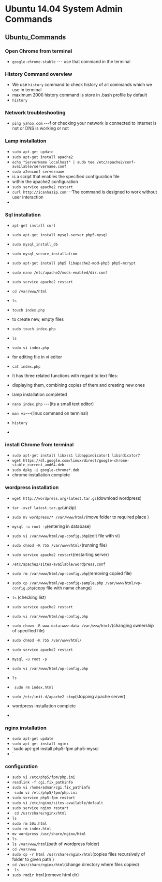 # Ubuntu 14.04 System Admin Commands


## Ubuntu_Commands

### Open Chrome from terminal 
* `google-chrome-stable` --- use that command in the terminal 


### History Command overview 
* We use `history` command to check history of all commands which we use in terminal
* maximum 2000 history command is store in .bash profile by default
* `history`

### Network troubleshooting   
* `ping yahoo.com` ---f or checking your network is connected to internet is not or DNS is working or not

###  Lamp installation

*   `sudo apt-get update`
*   `sudo apt-get install apache2`
*   `echo "ServerName localhost" | sudo tee /etc/apache2/conf-available/servername.conf`
*   `sudo a2enconf servername`
* is  a  script  that  enables the specified configuration file
* within the apache2 configuration
*   `sudo service apache2 restart`
*   `curl http://icanhazip.com`---The command is designed to work without user interaction
* 
### Sql installation

*   `apt-get install curl`
 
*   `sudo apt-get install mysql-server php5-mysql`
*   `sudo mysql_install_db`
*   `sudo mysql_secure_installation`
*   `sudo apt-get install php5 libapache2-mod-php5 php5-mcrypt`
*   `sudo nano /etc/apache2/mods-enabled/dir.conf`
*   `sudo service apache2 restart`
*   `cd /var/www/html`
*   `ls`
*  `touch index.php`
  * to create new, empty files
*   `sudo touch index.php`
*  `ls`

*   `sudo vi index.php`
  * for editing file in vi editor
*   `cat index.php`
  * It has three related functions with regard to text files: 
  * displaying them, combining copies of them and creating new ones
* lamp installation completed
*  `nano index.php` ---(its a small text editor)
*  `man vi`---(linux command on terminal)
*  `history`
*   
###  install Chrome from terminal
*   `sudo apt-get install libxss1 libappindicator1 libindicator7`
*   `wget https://dl.google.com/linux/direct/google-chrome-stable_current_amd64.deb`
*   `sudo dpkg -i google-chrome*.deb`
* chrome installation complete


### wordpress installation
*   `wget http://wordpress.org/latest.tar.gz`(download wordpress)
*   `tar -xvzf latest.tar.gz`(unzip)
*   `sudo mv wordpress/* /var/www/html/`(move folder to required place )
*   `mysql -u root -p`(entering in database)
*   `sudo vi /var/www/html/wp-config.php`(edit file with vi)
*   `sudo chmod -R 755 /var/www/html/`(running file)
*   `sudo service apache2 restart`(restarting server)
*   `/etc/apache2/sites-available/wordpress.conf`
*   `sudo rm /var/www/html/wp-config.php`(removing copied file)
*   `sudo cp /var/www/html/wp-config-sample.php /var/www/html/wp-config.php`(copy file with name change)

*   `ls` (checking list)
*   `sudo service apache2 restart`
*   `sudo vi /var/www/html/wp-config.php`
*   `sudo chown -R www-data:www-data /var/www/html/`(changing ownership of specified file)
*   `sudo chmod -R 755 /var/www/html/`
*   `sudo service apache2 restart`
 
*   `mysql -u root -p`
*   `sudo vi /var/www/html/wp-config.php`
*   `ls`
 
*  ` sudo rm index.html`

*   `sudo /etc/init.d/apache2 stop`(stopping apache server)
* wordpress installation complete
* 
### nginx installation
*   `sudo apt-get update`
*   `sudo apt-get install nginx`
*   `sudo apt-get install php5-fpm php5-mysql
*   `
### configuration
*   `sudo vi /etc/php5/fpm/php.ini`
*  `readlink -f cgi.fix_pathinfo`
*   `sudo vi /home/adnan/cgi.fix_pathinfo`
*  ` sudo vi /etc/php5/fpm/php.ini`
*   `sudo service php5-fpm restart`
*   `sudo vi /etc/nginx/sites-available/default`
*   `sudo service nginx restart`
*  ` cd /usr/share/nginx/html`
*   `ls`
*   `sudo rm 50x.html` 
*   `sudo rm index.html` 
*   `mv wordpress /usr/share/nginx/html`
*   `ls`
*   `ls /var/www/html`(path of wordpress folder)
*   `cd /var/www`
*   `sudo cp -r html /usr/share/nginx/html`(copies files recursively of folder to given path )
*   `cd /usr/share/nginx/html`(change directory where files copied)
*  ` ls`
*   `sudo rmdir html`(remove html dir)
